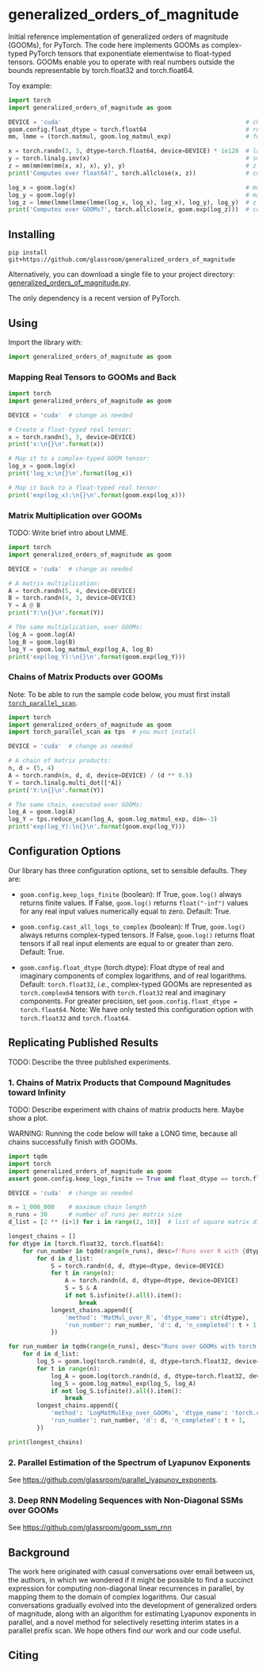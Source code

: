 # generalized_orders_of_magnitude

Initial reference implementation of generalized orders of magnitude (GOOMs), for PyTorch. The code here implements GOOMs as complex-typed PyTorch tensors that exponentiate elementwise to float-typed tensors. GOOMs enable you to operate with real numbers outside the bounds representable by torch.float32 and torch.float64.

Toy example:

```python
import torch
import generalized_orders_of_magnitude as goom

DEVICE = 'cuda'                                                    # change as needed
goom.config.float_dtype = torch.float64                            # real and imag dtype
mm, lmme = (torch.matmul, goom.log_matmul_exp)                     # for easier legibility

x = torch.randn(3, 3, dtype=torch.float64, device=DEVICE) * 1e128  # large magnitudes
y = torch.linalg.inv(x)                                            # small magnitudes
z = mm(mm(mm(mm(x, x), x), y), y)                                  # z should equal x
print('Computes over float64?', torch.allclose(x, z))              # computation fails!

log_x = goom.log(x)                                                # map x to a GOOM
log_y = goom.log(y)                                                # map y to a GOOM
log_z = lmme(lmme(lmme(lmme(log_x, log_x), log_x), log_y), log_y)  # z should equal x
print('Computes over GOOMs?', torch.allclose(x, goom.exp(log_z)))  # computation succeeds!
```


## Installing

```
pip install git+https://github.com/glassroom/generalized_orders_of_magnitude
```

Alternatively, you can download a single file to your project directory: [generalized_orders_of_magnitude.py](generalized_orders_of_magnitude/generalized_orders_of_magnitude.py).

The only dependency is a recent version of PyTorch.


## Using

Import the library with:

```python
import generalized_orders_of_magnitude as goom
```

### Mapping Real Tensors to GOOMs and Back

```python
import torch
import generalized_orders_of_magnitude as goom

DEVICE = 'cuda'  # change as needed

# Create a float-typed real tensor:
x = torch.randn(5, 3, device=DEVICE)
print('x:\n{}\n'.format(x))

# Map it to a complex-typed GOOM tensor:
log_x = goom.log(x)
print('log_x:\n{}\n'.format(log_x))

# Map it back to a float-typed real tensor:
print('exp(log_x):\n{}\n'.format(goom.exp(log_x)))
```

### Matrix Multiplication over GOOMs

TODO: Write brief intro about LMME.

```python
import torch
import generalized_orders_of_magnitude as goom

DEVICE = 'cuda'  # change as needed

# A matrix multiplication:
A = torch.randn(5, 4, device=DEVICE)
B = torch.randn(4, 3, device=DEVICE)
Y = A @ B
print('Y:\n{}\n'.format(Y))

# The same multiplication, over GOOMs:
log_A = goom.log(A)
log_B = goom.log(B)
log_Y = goom.log_matmul_exp(log_A, log_B)
print('exp(log_Y):\n{}\n'.format(goom.exp(log_Y)))
```

### Chains of Matrix Products over GOOMs 

Note: To be able to run the sample code below, you must first install [`torch_parallel_scan`](https://github.com/glassroom/torch_parallel_scan/).

```python
import torch
import generalized_orders_of_magnitude as goom
import torch_parallel_scan as tps  # you must install

DEVICE = 'cuda'  # change as needed

# A chain of matrix products:
n, d = (5, 4)
A = torch.randn(n, d, d, device=DEVICE) / (d ** 0.5)
Y = torch.linalg.multi_dot([*A])
print('Y:\n{}\n'.format(Y))

# The same chain, executed over GOOMs:
log_A = goom.log(A)
log_Y = tps.reduce_scan(log_A, goom.log_matmul_exp, dim=-3)
print('exp(log_Y):\n{}\n'.format(goom.exp(log_Y)))
```

## Configuration Options

Our library has three configuration options, set to sensible defaults. They are:

* `goom.config.keep_logs_finite` (boolean): If True, `goom.log()` always returns finite values. If False, `goom.log()` returns `float("-inf")` values for any real input values numerically equal to zero. Default: True.

* `goom.config.cast_all_logs_to_complex` (boolean): If True, `goom.log()` always returns complex-typed tensors. If False, `goom.log()` returns float tensors if all real input elements are equal to or greater than zero. Default: True.

* `goom.config.float_dtype` (torch.dtype): Float dtype of real and imaginary components of complex logarithms, and of real logarithms. Default: `torch.float32`, _i.e._, complex-typed GOOMs are represented as `torch.complex64` tensors with `torch.float32` real and imaginary components. For greater precision, set `goom.config.float_dtype = torch.float64`. Note: We have only tested this configuration option with `torch.float32` and `torch.float64`.


## Replicating Published Results

TODO: Describe the three published experiments.

### 1. Chains of Matrix Products that Compound Magnitudes toward Infinity

TODO: Describe experiment with chains of matrix products here. Maybe show a plot.

WARNING: Running the code below will take a LONG time, because all chains successfully finish with GOOMs.

```python
import tqdm
import torch
import generalized_orders_of_magnitude as goom
assert goom.config.keep_logs_finite == True and float_dtype == torch.float32

DEVICE = 'cuda'  # change as needed

n = 1_000_000    # maximum chain length
n_runs = 30      # number of runs per matrix size
d_list = [2 ** (i+1) for i in range(2, 10)]  # list of square matrix dims to try

longest_chains = []
for dtype in [torch.float32, torch.float64]:
    for run_number in tqdm(range(n_runs), desc=f'Runs over R with {dtype}'):
        for d in d_list:
            S = torch.randn(d, d, dtype=dtype, device=DEVICE)
            for t in range(n):
                A = torch.randn(d, d, dtype=dtype, device=DEVICE)
                S = S & A
                if not S.isfinite().all().item():
                    break
            longest_chains.append({
                'method': 'MatMul_over_R', 'dtype_name': str(dtype),
                'run_number': run_number, 'd': d, 'n_completed': t + 1,
            })

for run_number in tqdm(range(n_runs), desc="Runs over GOOMs with torch.complex64"):
    for d in d_list:
        log_S = goom.log(torch.randn(d, d, dtype=torch.float32, device=DEVICE))
        for t in range(n):
            log_A = goom.log(torch.randn(d, d, dtype=torch.float32, device=DEVICE))
            log_S = goom.log_matmul_exp(log_S, log_A)
            if not log_S.isfinite().all().item():
                break
        longest_chains.append({
            'method': 'LogMatMulExp_over_GOOMs', 'dtype_name': 'torch.complex64',
            'run_number': run_number, 'd': d, 'n_completed': t + 1,
        })

print(longest_chains)
```

### 2. Parallel Estimation of the Spectrum of Lyapunov Exponents

See https://github.com/glassroom/parallel_lyapunov_exponents.


### 3. Deep RNN Modeling Sequences with Non-Diagonal SSMs over GOOMs

See https://github.com/glassroom/goom_ssm_rnn


## Background

The work here originated with casual conversations over email between us, the authors, in which we wondered if it might be possible to find a succinct expression for computing non-diagonal linear recurrences in parallel, by mapping them to the domain of complex logarithms. Our casual conversations gradually evolved into the development of generalized orders of magnitude, along with an algorithm for estimating Lyapunov exponents in parallel, and a novel method for selectively resetting interim states in a parallel prefix scan. We hope others find our work and our code useful.


## Citing

